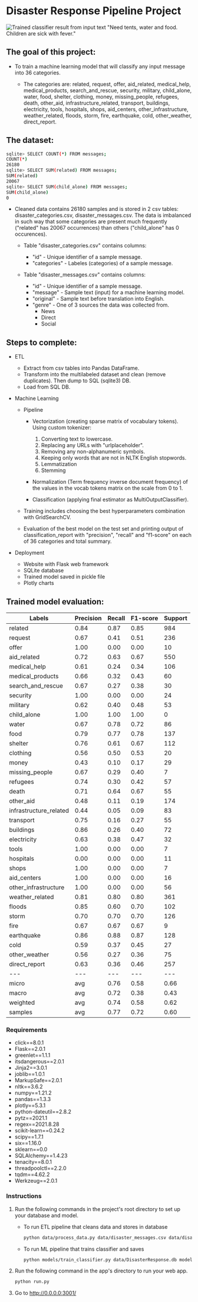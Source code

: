 # Disaster Response Pipeline Project

![Trained classifier result from input text "Need tents, water and food. Children are sick with fever."](pics/drp_intro.png "Classifier result")

## The goal of this project:

- To train a machine learning model that will classify any input message into 36 categories.

	- The categories are: related, request, offer, aid_related, medical_help, medical_products, search_and_rescue, security, military, child_alone, water, food, shelter, clothing, money, missing_people, refugees, death, other_aid, infrastructure_related, transport, buildings, electricity, tools, hospitals, shops, aid_centers, other_infrastructure, weather_related, floods, storm, fire, earthquake, cold, other_weather, direct_report.
	
## The dataset:

```sh
sqlite> SELECT COUNT(*) FROM messages;
COUNT(*)
26180
sqlite> SELECT SUM(related) FROM messages;
SUM(related)
20067
sqlite> SELECT SUM(child_alone) FROM messages;
SUM(child_alone)
0
```

- Cleaned data contains 26180 samples and is stored in 2 csv tables: disaster_categories.csv, disaster_messages.csv. The data is imbalanced in such way that some categories are present much frequently ("related" has 20067 occurrences) than others ("child_alone" has 0 occurences).

	- Table "disaster_categories.csv" contains columns:
	
		- "id" - Unique identifier of a sample message.
		- "categories" - Labeles (categories) of a sample message.
		
	- Table "disaster_messages.csv" contains columns:
	
		- "id" - Unique identifier of a sample message.
		- "message" - Sample text (input) for a machine learning model.
		- "original" - Sample text before translation into English.
		- "genre" - One of 3 sources the data was collected from.
			- News
			- Direct
			- Social

## Steps to complete:

- ETL

	- Extract from csv tables into Pandas DataFrame.
	- Transform into the multilabeled dataset and clean (remove duplicates). Then dump to SQL (sqlite3) DB.
	- Load from SQL DB.
	
- Machine Learning

	- Pipeline
	
		- Vectorization (creating sparse matrix of vocabulary tokens). Using custom tokenizer:
		
			1. Converting text to lowercase.
			2. Replacing any URLs with "urlplaceholder".
			3. Removing any non-alphanumeric symbols.
			4. Keeping only words that are not in NLTK English stopwords.
			5. Lemmatization
			6. Stemming
			
		- Normalization (Term frequency inverse document frequency) of the values in the vocab tokens matrix on the scale from 0 to 1.
		
		- Classification (applying final estimator as MultiOutputClassifier).
		
	- Training includes choosing the best hyperparameters combination with GridSearchCV.
	
	- Evaluation of the best model on the test set and printing output of classification_report with "precision", "recall" and "f1-score" on each of 36 categories and total summary.
	
- Deployment

	- Website with Flask web framework
	- SQLite database
	- Trained model saved in pickle file
	- Plotly charts
	

## Trained model evaluation:

|Labels|Precision|Recall|F1-score|Support|
|---|---|---|---|---|
|related|0.84|0.87|0.85|984|
|request|0.67|0.41|0.51|236|
|offer|1.00|0.00|0.00|10|
|aid_related|0.72|0.63|0.67|550|
|medical_help|0.61|0.24|0.34|106|
|medical_products|0.66|0.32|0.43|60|
|search_and_rescue|0.67|0.27|0.38|30|
|security|1.00|0.00|0.00|24|
|military|0.62|0.40|0.48|53|
|child_alone|1.00|1.00|1.00|0|
|water|0.67|0.78|0.72|86|
|food|0.79|0.77|0.78|137|
|shelter|0.76|0.61|0.67|112|
|clothing|0.56|0.50|0.53|20|
|money|0.43|0.10|0.17|29|
|missing_people|0.67|0.29|0.40|7|
|refugees|0.74|0.30|0.42|57|
|death|0.71|0.64|0.67|55|
|other_aid|0.48|0.11|0.19|174|
|infrastructure_related|0.44|0.05|0.09|83|
|transport|0.75|0.16|0.27|55|
|buildings|0.86|0.26|0.40|72|
|electricity|0.63|0.38|0.47|32|
|tools|1.00|0.00|0.00|7|
|hospitals|0.00|0.00|0.00|11|
|shops|1.00|0.00|0.00|7|
|aid_centers|1.00|0.00|0.00|16|
|other_infrastructure|1.00|0.00|0.00|56|
|weather_related|0.81|0.80|0.80|361|
|floods|0.85|0.60|0.70|102|
|storm|0.70|0.70|0.70|126|
|fire|0.67|0.67|0.67|9|
|earthquake|0.86|0.88|0.87|128|
|cold|0.59|0.37|0.45|27|
|other_weather|0.56|0.27|0.36|75|
|direct_report|0.63|0.36|0.46|257|
|---|---|---|---|---|
|micro|avg|0.76|0.58|0.66|4154|
|macro|avg|0.72|0.38|0.43|4154|
|weighted|avg|0.74|0.58|0.62|4154|
|samples|avg|0.77|0.72|0.60|4154|


### Requirements

- click==8.0.1
- Flask==2.0.1
- greenlet==1.1.1
- itsdangerous==2.0.1
- Jinja2==3.0.1
- joblib==1.0.1
- MarkupSafe==2.0.1
- nltk==3.6.2
- numpy==1.21.2
- pandas==1.3.3
- plotly==5.3.1
- python-dateutil==2.8.2
- pytz==2021.1
- regex==2021.8.28
- scikit-learn==0.24.2
- scipy==1.7.1
- six==1.16.0
- sklearn==0.0
- SQLAlchemy==1.4.23
- tenacity==8.0.1
- threadpoolctl==2.2.0
- tqdm==4.62.2
- Werkzeug==2.0.1

### Instructions

1. Run the following commands in the project's root directory to set up your database and model.

    - To run ETL pipeline that cleans data and stores in database
		```sh
		python data/process_data.py data/disaster_messages.csv data/disaster_categories.csv data/DisasterResponse.db
		```
		
    - To run ML pipeline that trains classifier and saves
        ```sh
        python models/train_classifier.py data/DisasterResponse.db models/classifier.pkl
        ```

2. Run the following command in the app's directory to run your web app.

    ```sh
    python run.py
    ```

3. Go to http://0.0.0.0:3001/
